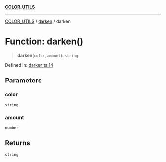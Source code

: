 [**COLOR_UTILS**](../../README.md)

***

[COLOR_UTILS](../../README.md) / [darken](../README.md) / darken

# Function: darken()

> **darken**(`color`, `amount`): `string`

Defined in: [darken.ts:14](https://github.com/dailker/everyutil/blob/fb6c9c837496f567cf7883b581cd27d1c9507ebe/src/color/darken.ts#L14)

## Parameters

### color

`string`

### amount

`number`

## Returns

`string`
